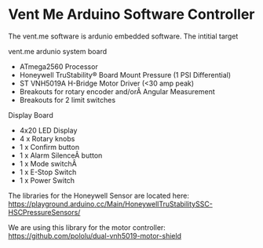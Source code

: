 # Vent Me Arduino Software Controller

The vent.me software is ardunio embedded software. The intitial target 

vent.me ardunio system board
* ATmega2560 Processor
* Honeywell TruStability® Board Mount Pressure (1 PSI Differential)
* ST VNH5019A H-Bridge Motor Driver (<30 amp peak)
* Breakouts for rotary encoder and/orÂ Angular Measurement
* Breakouts for 2 limit switches

Display Board
* 4x20 LED Display
* 4 x Rotary knobs
* 1 x Confirm button
* 1 x Alarm SilenceÂ button
* 1 x Mode switchÂ 
* 1 x E-Stop Switch
* 1 x Power Switch

The libraries for the Honeywell Sensor are located here: 
https://playground.arduino.cc/Main/HoneywellTruStabilitySSC-HSCPressureSensors/

We are using this library for the motor controller: 
https://github.com/pololu/dual-vnh5019-motor-shield

